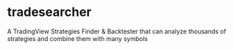 # tradesearcher
A TradingView Strategies Finder &amp; Backtester that can analyze thousands of strategies and combine them with many symbols
